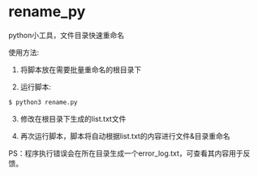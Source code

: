 # rename_py
python小工具，文件目录快速重命名

使用方法: 
1. 将脚本放在需要批量重命名的根目录下

2. 运行脚本:
```bash
$ python3 rename.py
```

3. 修改在根目录下生成的list.txt文件

4. 再次运行脚本，脚本将自动根据list.txt的内容进行文件&目录重命名

PS：程序执行错误会在所在目录生成一个error_log.txt，可查看其内容用于反馈。
